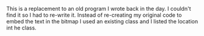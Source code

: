 This is a replacement to an old program I wrote back in the day.  I couldn't find it so I had to re-write it.  Instead of re-creating my original code to embed the text in the bitmap I used an existing class and I listed the location int he class.
